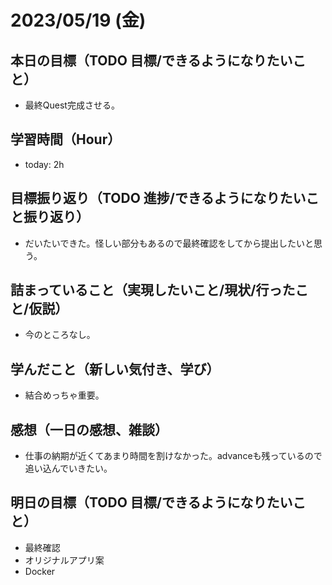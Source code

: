# 2023/05/19 (金)

## 本日の目標（TODO 目標/できるようになりたいこと）

- 最終Quest完成させる。

## 学習時間（Hour）

- today: 2h

## 目標振り返り（TODO 進捗/できるようになりたいこと振り返り）

- だいたいできた。怪しい部分もあるので最終確認をしてから提出したいと思う。

## 詰まっていること（実現したいこと/現状/行ったこと/仮説）

- 今のところなし。

## 学んだこと（新しい気付き、学び）

- 結合めっちゃ重要。

## 感想（一日の感想、雑談）

- 仕事の納期が近くてあまり時間を割けなかった。advanceも残っているので追い込んでいきたい。

## 明日の目標（TODO 目標/できるようになりたいこと）

- 最終確認
- オリジナルアプリ案
- Docker
